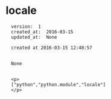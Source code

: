 
  # locale

      version:  1
      created_at:  2016-03-15
      updated_at:  None

      created at 2016-03-15 12:48:57 


      None


      <p>
      ["python","python.module","locale"]
      </p>

  